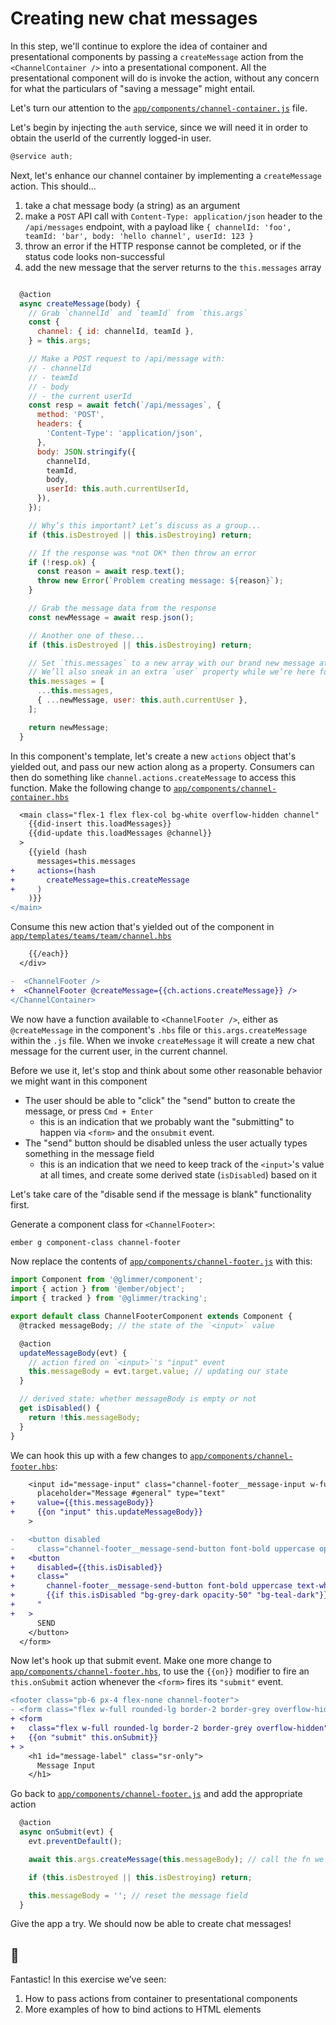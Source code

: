 # Creating new chat messages

In this step, we'll continue to explore the idea of container and presentational components by passing a `createMessage` action from the `<ChannelContainer />` into a presentational component. All the presentational component will do is invoke the action, without any concern for what the particulars of "saving a message" might entail.

Let's turn our attention to the [`app/components/channel-container.js`](../app/components/channel-container.js) file.

Let's begin by injecting the `auth` service, since we will need it in order to obtain the userId of the currently logged-in user.

```js
@service auth;
```

Next, let's enhance our channel container by implementing a `createMessage` action. This should...

1. take a chat message body (a string) as an argument
2. make a `POST` API call with `Content-Type: application/json` header to the `/api/messages` endpoint, with a payload like `{ channelId: 'foo', teamId: 'bar', body: 'hello channel', userId: 123 }`
3. throw an error if the HTTP response cannot be completed, or if the status code looks non-successful
4. add the new message that the server returns to the `this.messages` array

```js

  @action
  async createMessage(body) {
    // Grab `channelId` and `teamId` from `this.args`
    const {
      channel: { id: channelId, teamId },
    } = this.args;

    // Make a POST request to /api/message with:
    // - channelId
    // - teamId
    // - body
    // - the current userId
    const resp = await fetch(`/api/messages`, {
      method: 'POST',
      headers: {
        'Content-Type': 'application/json',
      },
      body: JSON.stringify({
        channelId,
        teamId,
        body,
        userId: this.auth.currentUserId,
      }),
    });

    // Why’s this important? Let’s discuss as a group...
    if (this.isDestroyed || this.isDestroying) return;

    // If the response was *not OK* then throw an error
    if (!resp.ok) {
      const reason = await resp.text();
      throw new Error(`Problem creating message: ${reason}`);
    }

    // Grab the message data from the response
    const newMessage = await resp.json();

    // Another one of these...
    if (this.isDestroyed || this.isDestroying) return;

    // Set `this.messages` to a new array with our brand new message at the end.
    // We’ll also sneak in an extra `user` property while we’re here for some reason.
    this.messages = [
      ...this.messages,
      { ...newMessage, user: this.auth.currentUser },
    ];

    return newMessage;
  }
```

In this component's template, let's create a new `actions` object that's yielded out, and pass our new action along as a property. Consumers can then do something like `channel.actions.createMessage` to access this function. Make the following change to [`app/components/channel-container.hbs`](../app/components/channel-container.hbs)

```diff
  <main class="flex-1 flex flex-col bg-white overflow-hidden channel"
    {{did-insert this.loadMessages}}
    {{did-update this.loadMessages @channel}}
  >
    {{yield (hash
      messages=this.messages
+     actions=(hash
+       createMessage=this.createMessage
+     )
    )}}
</main>
```

Consume this new action that's yielded out of the component in [`app/templates/teams/team/channel.hbs`](../app/templates/teams/team/channel.hbs)

```diff
    {{/each}}
  </div>

-  <ChannelFooter />
+  <ChannelFooter @createMessage={{ch.actions.createMessage}} />
</ChannelContainer>
```

We now have a function available to `<ChannelFooter />`, either as `@createMessage` in the component's `.hbs` file or `this.args.createMessage` within the `.js` file. When we invoke `createMessage` it will create a new chat message for the current user, in the current channel.

Before we use it, let's stop and think about some other reasonable behavior we might want in this component

- The user should be able to "click" the "send" button to create the message, or press `Cmd + Enter`
  - this is an indication that we probably want the "submitting" to happen via `<form>` and the `onsubmit` event.
- The "send" button should be disabled unless the user actually types something in the message field
  - this is an indication that we need to keep track of the `<input>`'s value at all times, and create some derived state (`isDisabled`) based on it

Let's take care of the "disable send if the message is blank" functionality first.

Generate a component class for `<ChannelFooter>`:

```sh
ember g component-class channel-footer
```

Now replace the contents of [`app/components/channel-footer.js`](`../app/components/channel-footer.js`)
with this:

```js
import Component from '@glimmer/component';
import { action } from '@ember/object';
import { tracked } from '@glimmer/tracking';

export default class ChannelFooterComponent extends Component {
  @tracked messageBody; // the state of the `<input>` value

  @action
  updateMessageBody(evt) {
    // action fired on `<input>`'s "input" event
    this.messageBody = evt.target.value; // updating our state
  }

  // derived state: whether messageBody is empty or not
  get isDisabled() {
    return !this.messageBody;
  }
}
```

We can hook this up with a few changes to [`app/components/channel-footer.hbs`](`../app/components/channel-footer.hbs`):

```diff
    <input id="message-input" class="channel-footer__message-input w-full px-4"
      placeholder="Message #general" type="text"
+     value={{this.messageBody}}
+     {{on "input" this.updateMessageBody}}
    >

-   <button disabled
-     class="channel-footer__message-send-button font-bold uppercase opacity-50 bg-grey-dark text-white border-teal-dark p-2">
+   <button
+     disabled={{this.isDisabled}}
+     class="
+       channel-footer__message-send-button font-bold uppercase text-white border-teal-dark p-2
+       {{if this.isDisabled "bg-grey-dark opacity-50" "bg-teal-dark"}}
+     "
+   >
      SEND
    </button>
  </form>
```

Now let's hook up that submit event. Make one more change to [`app/components/channel-footer.hbs`](`../app/components/channel-footer.hbs`), to use the `{{on}}` modifier to fire an `this.onSubmit` action whenever the `<form>` fires its `"submit"` event.

```diff
<footer class="pb-6 px-4 flex-none channel-footer">
- <form class="flex w-full rounded-lg border-2 border-grey overflow-hidden" aria-labelledby="message-label">
+ <form
+   class="flex w-full rounded-lg border-2 border-grey overflow-hidden" aria-labelledby="message-label"
+   {{on "submit" this.onSubmit}}
+ >
    <h1 id="message-label" class="sr-only">
      Message Input
    </h1>
```

Go back to [`app/components/channel-footer.js`](`../app/components/channel-footer.js`) and add the appropriate action

```js
  @action
  async onSubmit(evt) {
    evt.preventDefault();

    await this.args.createMessage(this.messageBody); // call the fn we were passed as an arg

    if (this.isDestroyed || this.isDestroying) return;

    this.messageBody = ''; // reset the message field
  }
```

Give the app a try. We should now be able to create chat messages!

## 🙌

Fantastic! In this exercise we’ve seen:

1. How to pass actions from container to presentational components
2. More examples of how to bind actions to HTML elements

